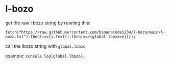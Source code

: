 # l-bozo
get the raw l bozo string by running this: 

`fetch("https://raw.githubusercontent.com/bananacode1234/l-bozo/main/l-bozo.txt").then(i=>{i.text().then(x=>{global.lbozo=x})});`


call the lbozo string with `global.lbozo`


example: `console.log(global.lbozo);`
